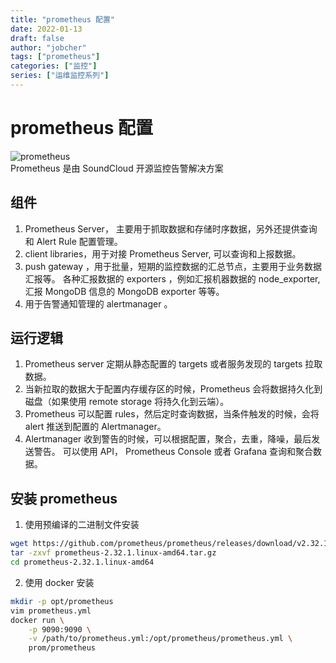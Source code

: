 ```yaml
---
title: "prometheus 配置"
date: 2022-01-13
draft: false
author: "jobcher"
tags: ["prometheus"]
categories: ["监控"]
series: ["运维监控系列"]
---
```


# prometheus 配置

![prometheus](/images/prometheus.svg)  
Prometheus 是由 SoundCloud 开源监控告警解决方案

## 组件

1. Prometheus Server， 主要用于抓取数据和存储时序数据，另外还提供查询和 Alert Rule 配置管理。
2. client libraries，用于对接 Prometheus Server, 可以查询和上报数据。
3. push gateway ，用于批量，短期的监控数据的汇总节点，主要用于业务数据汇报等。
   各种汇报数据的 exporters ，例如汇报机器数据的 node_exporter, 汇报 MongoDB 信息的 MongoDB exporter 等等。
4. 用于告警通知管理的 alertmanager 。

## 运行逻辑

1. Prometheus server 定期从静态配置的 targets 或者服务发现的 targets 拉取数据。
2. 当新拉取的数据大于配置内存缓存区的时候，Prometheus 会将数据持久化到磁盘（如果使用 remote storage 将持久化到云端）。
3. Prometheus 可以配置 rules，然后定时查询数据，当条件触发的时候，会将 alert 推送到配置的 Alertmanager。
4. Alertmanager 收到警告的时候，可以根据配置，聚合，去重，降噪，最后发送警告。
   可以使用 API， Prometheus Console 或者 Grafana 查询和聚合数据。

## 安装 prometheus

1. 使用预编译的二进制文件安装

```sh
wget https://github.com/prometheus/prometheus/releases/download/v2.32.1/prometheus-2.32.1.linux-amd64.tar.gz
tar -zxvf prometheus-2.32.1.linux-amd64.tar.gz
cd prometheus-2.32.1.linux-amd64
```

2. 使用 docker 安装

```sh
mkdir -p opt/prometheus
vim prometheus.yml
docker run \
    -p 9090:9090 \
    -v /path/to/prometheus.yml:/opt/prometheus/prometheus.yml \
    prom/prometheus
```
